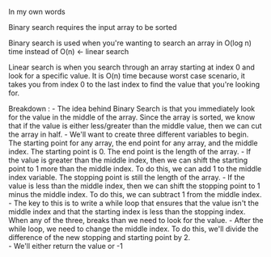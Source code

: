 In my own words

Binary search requires the input array to be sorted

Binary search is used when you're wanting to search an array in O(log n) time instead of O(n) <- linear search

Linear search is when you search through an array starting at index 0 and look for a specific value.  It is O(n) time because worst case scenario, it takes you from index 0 to the last index to find the value that you're looking for.

Breakdown :
	- The idea behind Binary Search is that you immediately look for the value in the middle of the array.  Since the array is sorted, we know that if the value is either less/greater than the middle value, then we can cut the array in half.
	- We'll want to create three different variables to begin.  The starting point for any array, the end point for any array, and the middle index.  The starting point is 0.  The end point is the length of the array.
	- If the value is greater than the middle index, then we can shift the starting point to 1 more than the middle index.  To do this, we can add 1 to the middle index variable.  The stopping point is still the length of the array.
	- If the value is less than the middle index, then we can shift the stopping point to 1 minus the middle index.  To do this, we can subtract 1 from the middle index.
	- The key to this is to write a while loop that ensures that the value isn't the middle index and that the starting index is less than the stopping index.  When any of the three, breaks than we need to look for the value.
	- After the while loop, we need to change the middle index.  To do this, we'll divide the difference of the new stopping and starting point by 2.  
	- We'll either return the value or -1